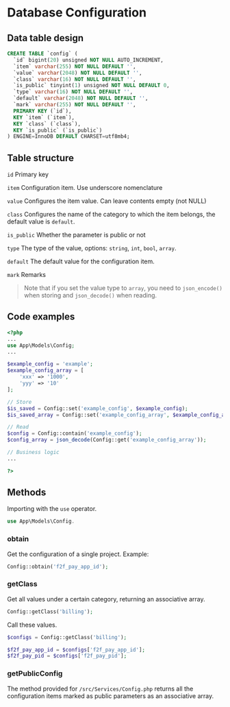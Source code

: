 # Database Configuration

## Data table design

```sql
CREATE TABLE `config` (
  `id` bigint(20) unsigned NOT NULL AUTO_INCREMENT,
  `item` varchar(255) NOT NULL DEFAULT '',
  `value` varchar(2048) NOT NULL DEFAULT '',
  `class` varchar(16) NOT NULL DEFAULT '',
  `is_public` tinyint(1) unsigned NOT NULL DEFAULT 0,
  `type` varchar(16) NOT NULL DEFAULT '',
  `default` varchar(2048) NOT NULL DEFAULT '',
  `mark` varchar(255) NOT NULL DEFAULT '',
  PRIMARY KEY (`id`),
  KEY `item` (`item`),
  KEY `class` (`class`),
  KEY `is_public` (`is_public`)
) ENGINE=InnoDB DEFAULT CHARSET=utf8mb4;
```

## Table structure

`id` Primary key

`item` Configuration item. Use underscore nomenclature

`value` Configures the item value. Can leave contents empty (not NULL)

`class` Configures the name of the category to which the item belongs, the default value is `default`. 

`is_public` Whether the parameter is public or not

`type` The type of the value, options: `string`, `int`, `bool`, `array`.

`default` The default value for the configuration item.

`mark` Remarks

> Note that if you set the value type to `array`, you need to `json_encode()` when storing and `json_decode()` when reading.

## Code examples

```php
<?php
...
use App\Models\Config;
...

$example_config = 'example';
$example_config_array = [
    'xxx' => '1000',
    'yyy' => '10'
];

// Store
$is_saved = Config::set('example_config', $example_config);
$is_saved_array = Config::set('example_config_array', $example_config_array);

// Read
$config = Config::contain('example_config');
$config_array = json_decode(Config::get('example_config_array'));

// Business logic
...

?>
```

## Methods

Importing with the ``use`` operator.

```php
use App\Models\Config.
```

### obtain

Get the configuration of a single project. Example:

```php
Config::obtain('f2f_pay_app_id');
```

### getClass

Get all values under a certain category, returning an associative array.

```php
Config::getClass('billing');
```

Call these values.

```php
$configs = Config::getClass('billing');

$f2f_pay_app_id = $configs['f2f_pay_app_id'];
$f2f_pay_pid = $configs['f2f_pay_pid'];
```

### getPublicConfig

The method provided for `/src/Services/Config.php` returns all the configuration items marked as public parameters as an associative array.
